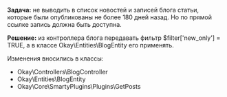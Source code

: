 **Задача:** не выводить в список новостей и записей блога статьи, которые были опубликованы не более 180 дней назад.
Но по прямой ссылке запись должна быть доступна.

**Решение:** 
из контроллера блога передавать фильтр $filter['new_only'] = TRUE, а в классе Okay\Entities\BlogEntity 
его применять.

Изменения вносились в классы:
 - Okay\Controllers\BlogController
 - Okay\Entities\BlogEntity
 - Okay\Core\SmartyPlugins\Plugins\GetPosts
